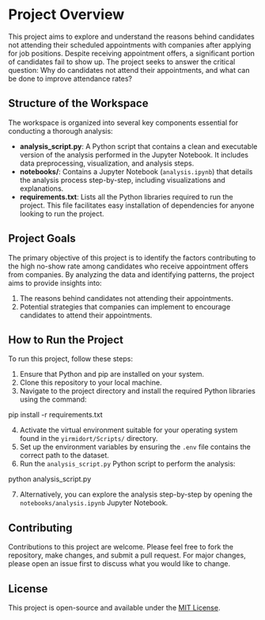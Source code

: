 # Project Overview

This project aims to explore and understand the reasons behind candidates not attending their scheduled appointments with companies after applying for job positions. Despite receiving appointment offers, a significant portion of candidates fail to show up. The project seeks to answer the critical question: Why do candidates not attend their appointments, and what can be done to improve attendance rates?

## Structure of the Workspace

The workspace is organized into several key components essential for conducting a thorough analysis:


- **analysis_script.py**: A Python script that contains a clean and executable version of the analysis performed in the Jupyter Notebook. It includes data preprocessing, visualization, and analysis steps.
- **notebooks/**: Contains a Jupyter Notebook (`analysis.ipynb`) that details the analysis process step-by-step, including visualizations and explanations.
- **requirements.txt**: Lists all the Python libraries required to run the project. This file facilitates easy installation of dependencies for anyone looking to run the project.

## Project Goals

The primary objective of this project is to identify the factors contributing to the high no-show rate among candidates who receive appointment offers from companies. By analyzing the data and identifying patterns, the project aims to provide insights into:

1. The reasons behind candidates not attending their appointments.
2. Potential strategies that companies can implement to encourage candidates to attend their appointments.

## How to Run the Project

To run this project, follow these steps:

1. Ensure that Python and pip are installed on your system.
2. Clone this repository to your local machine.
3. Navigate to the project directory and install the required Python libraries using the command:

pip install -r requirements.txt

4. Activate the virtual environment suitable for your operating system found in the `yirmidort/Scripts/` directory.
5. Set up the environment variables by ensuring the `.env` file contains the correct path to the dataset.
6. Run the `analysis_script.py` Python script to perform the analysis:

python analysis_script.py

7. Alternatively, you can explore the analysis step-by-step by opening the `notebooks/analysis.ipynb` Jupyter Notebook.

## Contributing

Contributions to this project are welcome. Please feel free to fork the repository, make changes, and submit a pull request. For major changes, please open an issue first to discuss what you would like to change.

## License

This project is open-source and available under the [MIT License](LICENSE.md).